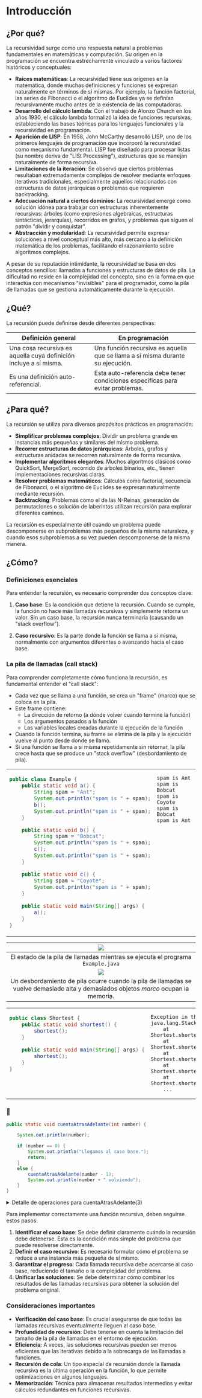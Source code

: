 # Introducción

## ¿Por qué?

La recursividad surge como una respuesta natural a problemas fundamentales en matemáticas y computación. Su origen en la programación se encuentra estrechamente vinculado a varios factores históricos y conceptuales:

- **Raíces matemáticas**: La recursividad tiene sus orígenes en la matemática, donde muchas definiciones y funciones se expresan naturalmente en términos de sí mismas. Por ejemplo, la función factorial, las series de Fibonacci o el algoritmo de Euclides ya se definían recursivamente mucho antes de la existencia de las computadoras.
- **Desarrollo del cálculo lambda**: Con el trabajo de Alonzo Church en los años 1930, el cálculo lambda formalizó la idea de funciones recursivas, estableciendo las bases teóricas para los lenguajes funcionales y la recursividad en programación.
- **Aparición de LISP**: En 1958, John McCarthy desarrolló LISP, uno de los primeros lenguajes de programación que incorporó la recursividad como mecanismo fundamental. LISP fue diseñado para procesar listas (su nombre deriva de "LISt Processing"), estructuras que se manejan naturalmente de forma recursiva.
- **Limitaciones de la iteración**: Se observó que ciertos problemas resultaban extremadamente complejos de resolver mediante enfoques iterativos tradicionales, especialmente aquellos relacionados con estructuras de datos jerárquicas o problemas que requieren backtracking.
- **Adecuación natural a ciertos dominios**: La recursividad emerge como solución idónea para trabajar con estructuras inherentemente recursivas: árboles (como expresiones algebraicas, estructuras sintácticas, jerarquías), recorridos en grafos, y problemas que siguen el patrón "dividir y conquistar".
- **Abstracción y modularidad**: La recursividad permite expresar soluciones a nivel conceptual más alto, más cercano a la definición matemática de los problemas, facilitando el razonamiento sobre algoritmos complejos.

A pesar de su reputación intimidante, la recursividad se basa en dos conceptos sencillos: llamadas a funciones y estructuras de datos de pila. La dificultad no reside en la complejidad del concepto, sino en la forma en que interactúa con mecanismos "invisibles" para el programador, como la pila de llamadas que se gestiona automáticamente durante la ejecución.

## ¿Qué?

La recursión puede definirse desde diferentes perspectivas:

<div align=center>

| Definición general                                                | En programación                                                                |
| ----------------------------------------------------------------- | ------------------------------------------------------------------------------ |
| Una cosa recursiva es aquella cuya definición incluye a sí misma. | Una función recursiva es aquella que se llama a sí misma durante su ejecución. |
| Es una definición auto-referencial.                               | Esta auto-referencia debe tener condiciones específicas para evitar problemas. |

</div>

## ¿Para qué?

La recursión se utiliza para diversos propósitos prácticos en programación:

- **Simplificar problemas complejos**: Dividir un problema grande en instancias más pequeñas y similares del mismo problema.
- **Recorrer estructuras de datos jerárquicas**: Árboles, grafos y estructuras anidadas se recorren naturalmente de forma recursiva.
- **Implementar algoritmos elegantes**: Muchos algoritmos clásicos como QuickSort, MergeSort, recorrido de árboles binarios, etc., tienen implementaciones recursivas claras.
- **Resolver problemas matemáticos**: Cálculos como factorial, secuencia de Fibonacci, o el algoritmo de Euclides se expresan naturalmente mediante recursión.
- **Backtracking**: Problemas como el de las N-Reinas, generación de permutaciones o solución de laberintos utilizan recursión para explorar diferentes caminos.

La recursión es especialmente útil cuando un problema puede descomponerse en subproblemas más pequeños de la misma naturaleza, y cuando esos subproblemas a su vez pueden descomponerse de la misma manera.

## ¿Cómo?

### Definiciones esenciales

Para entender la recursión, es necesario comprender dos conceptos clave:

1. **Caso base**: Es la condición que detiene la recursión. Cuando se cumple, la función no hace más llamadas recursivas y simplemente retorna un valor. Sin un caso base, la recursión nunca terminaría (causando un "stack overflow").

2. **Caso recursivo**: Es la parte donde la función se llama a sí misma, normalmente con argumentos diferentes o avanzando hacia el caso base.

### La pila de llamadas (call stack)

Para comprender completamente cómo funciona la recursión, es fundamental entender el "call stack":

- Cada vez que se llama a una función, se crea un "frame" (marco) que se coloca en la pila.
- Este frame contiene:
  - La dirección de retorno (a dónde volver cuando termine la función)
  - Los argumentos pasados a la función
  - Las variables locales creadas durante la ejecución de la función
- Cuando la función termina, su frame se elimina de la pila y la ejecución vuelve al punto desde donde se llamó.
- Si una función se llama a sí misma repetidamente sin retornar, la pila crece hasta que se produce un "stack overflow" (desbordamiento de pila).

<div align=center>

<table>
<tr>
<td valign=top>

```java
public class Example {
    public static void a() {
        String spam = "Ant";
        System.out.println("spam is " + spam);
        b();
        System.out.println("spam is " + spam);
    }

    public static void b() {
        String spam = "Bobcat";
        System.out.println("spam is " + spam);
        c();
        System.out.println("spam is " + spam);
    }

    public static void c() {
        String spam = "Coyote";
        System.out.println("spam is " + spam);
    }

    public static void main(String[] args) {
        a();
    }
}
```

</td>
<td valign=top>

```
spam is Ant
spam is Bobcat
spam is Coyote
spam is Bobcat
spam is Ant
```

</td>
</tr>
</table>

|![](/images/callStack.webp)
|:-:
|El estado de la pila de llamadas mientras se ejecuta el programa `Example.java`
|![](/images/callStackOverflow.webp)
|Un desbordamiento de pila ocurre cuando la pila de llamadas se vuelve demasiado alta y demasiados objetos _marco_ ocupan la memoria.

<table>
<tr>
<td valign=top>

```java
public class Shortest {
    public static void shortest() {
        shortest();
    }

    public static void main(String[] args) {
        shortest();
    }
}
```

</td>
<td valign=top>

```
Exception in thread "main" java.lang.StackOverflowError
    at Shortest.shortest(Shortest.java:3)
    at Shortest.shortest(Shortest.java:3)
    at Shortest.shortest(Shortest.java:3)
    at Shortest.shortest(Shortest.java:3)
    at Shortest.shortest(Shortest.java:3)
    ...

```

</td>
</tr>
</table>

</div>

### 🚬

```java
public static void cuentaAtrasAdelante(int number) {

    System.out.println(number);

    if (number == 0) {
        System.out.println("Llegamos al caso base.");
        return;
    }
    else {
        cuentaAtrasAdelante(number - 1);
        System.out.println(number + " volviendo");
    }
}
```

<details>

<summary>Detalle de operaciones para cuentaAtrasAdelante(3)</summary>

<div align=center>

| Fase de descenso | Caso base | Fase de ascenso |
| :--------------: | :-------: | :-------------: |

|3
|2
|1
|0
||Llegamos al caso base.||
|||1 volviendo
|||2 volviendo
|||3 volviendo

</div>

</details>

Para implementar correctamente una función recursiva, deben seguirse estos pasos:

1. **Identificar el caso base**: Se debe definir claramente cuándo la recursión debe detenerse. Esta es la condición más simple del problema que puede resolverse directamente.
1. **Definir el caso recursivo**: Es necesario formular cómo el problema se reduce a una instancia más pequeña de sí mismo.
1. **Garantizar el progreso**: Cada llamada recursiva debe acercarse al caso base, reduciendo el tamaño o la complejidad del problema.
1. **Unificar las soluciones**: Se debe determinar cómo combinar los resultados de las llamadas recursivas para obtener la solución del problema original.

### Consideraciones importantes

- **Verificación del caso base**: Es crucial asegurarse de que todas las llamadas recursivas eventualmente lleguen al caso base.
- **Profundidad de recursión**: Debe tenerse en cuenta la limitación del tamaño de la pila de llamadas en el entorno de ejecución.
- **Eficiencia**: A veces, las soluciones recursivas pueden ser menos eficientes que las iterativas debido a la sobrecarga de las llamadas a funciones.
- **Recursión de cola**: Un tipo especial de recursión donde la llamada recursiva es la última operación en la función, lo que permite optimizaciones en algunos lenguajes.
- **Memorización**: Técnica para almacenar resultados intermedios y evitar cálculos redundantes en funciones recursivas.
